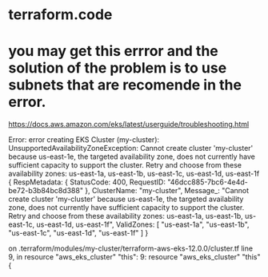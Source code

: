 # terraform.code

# you may get this errror and the solution of the problem is to use subnets that are recomende in the error. 

https://docs.aws.amazon.com/eks/latest/userguide/troubleshooting.html

Error: error creating EKS Cluster (my-cluster): UnsupportedAvailabilityZoneException: Cannot create cluster 'my-cluster' because us-east-1e, the targeted availability zone, does not currently have sufficient capacity to support the cluster. Retry and choose from these availability zones: us-east-1a, us-east-1b, us-east-1c, us-east-1d, us-east-1f
{
  RespMetadata: {
    StatusCode: 400,
    RequestID: "46dcc885-7bc6-4e4d-be72-b3b84bc8d388"
  },
  ClusterName: "my-cluster",
  Message_: "Cannot create cluster 'my-cluster' because us-east-1e, the targeted availability zone, does not currently have sufficient capacity to support the cluster. Retry and choose from these availability zones: us-east-1a, us-east-1b, us-east-1c, us-east-1d, us-east-1f",
  ValidZones: [
    "us-east-1a",
    "us-east-1b",
    "us-east-1c",
    "us-east-1d",
    "us-east-1f"
  ]
}

  on .terraform/modules/my-cluster/terraform-aws-eks-12.0.0/cluster.tf line 9, in resource "aws_eks_cluster" "this":
   9: resource "aws_eks_cluster" "this" {
